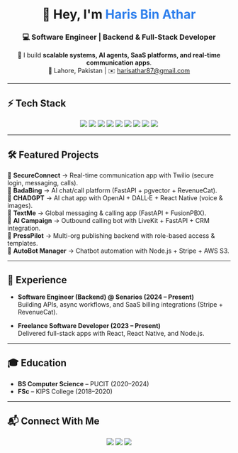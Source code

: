 <!-- Profile Banner -->
<h1 align="center">👋 Hey, I'm <span style="color:#2F80ED">Haris Bin Athar</span></h1>
<h3 align="center">💻 Software Engineer | Backend & Full-Stack Developer</h3>
<p align="center">
🚀 I build <b>scalable systems, AI agents, SaaS platforms, and real-time communication apps</b>.  
<br/>📍 Lahore, Pakistan | ✉️ <a href="mailto:harisathar87@gmail.com">harisathar87@gmail.com</a>
</p>

---

## ⚡ Tech Stack
<p align="center">
  <img src="https://img.shields.io/badge/Node.js-339933?style=for-the-badge&logo=node.js&logoColor=white"/>
  <img src="https://img.shields.io/badge/Python-3776AB?style=for-the-badge&logo=python&logoColor=white"/>
  <img src="https://img.shields.io/badge/FastAPI-009688?style=for-the-badge&logo=fastapi&logoColor=white"/>
  <img src="https://img.shields.io/badge/React%20Native-61DAFB?style=for-the-badge&logo=react&logoColor=black"/>
  <img src="https://img.shields.io/badge/PostgreSQL-316192?style=for-the-badge&logo=postgresql&logoColor=white"/>
  <img src="https://img.shields.io/badge/AWS-232F3E?style=for-the-badge&logo=amazon-aws&logoColor=white"/>
  <img src="https://img.shields.io/badge/Twilio-F22F46?style=for-the-badge&logo=twilio&logoColor=white"/>
  <img src="https://img.shields.io/badge/Stripe-008CDD?style=for-the-badge&logo=stripe&logoColor=white"/>
  <img src="https://img.shields.io/badge/LiveKit-4A90E2?style=for-the-badge&logo=webrtc&logoColor=white"/>
</p>

---

## 🛠 Featured Projects
🔹 **SecureConnect** → Real-time communication app with Twilio (secure login, messaging, calls).  
🔹 **BadaBing** → AI chat/call platform (FastAPI + pgvector + RevenueCat).  
🔹 **CHADGPT** → AI chat app with OpenAI + DALL·E + React Native (voice & images).  
🔹 **TextMe** → Global messaging & calling app (FastAPI + FusionPBX).  
🔹 **AI Campaign** → Outbound calling bot with LiveKit + FastAPI + CRM integration.  
🔹 **PressPilot** → Multi-org publishing backend with role-based access & templates.  
🔹 **AutoBot Manager** → Chatbot automation with Node.js + Stripe + AWS S3.  

---

## 💼 Experience
- **Software Engineer (Backend) @ Senarios (2024 – Present)**  
  Building APIs, async workflows, and SaaS billing integrations (Stripe + RevenueCat).  

- **Freelance Software Developer (2023 – Present)**  
  Delivered full-stack apps with React, React Native, and Node.js.  

---

## 🎓 Education
- **BS Computer Science** – PUCIT (2020–2024)  
- **FSc** – KIPS College (2018–2020)  

---

## 📬 Connect With Me
<p align="center">
  <a href="https://www.linkedin.com/in/haris-athar-5b0000242"><img src="https://img.shields.io/badge/LinkedIn-0077B5?style=for-the-badge&logo=linkedin&logoColor=white"/></a>
  <a href="mailto:harisathar87@gmail.com"><img src="https://img.shields.io/badge/Email-D14836?style=for-the-badge&logo=gmail&logoColor=white"/></a>
  <a href="https://github.com/HarisAthar"><img src="https://img.shields.io/badge/GitHub-181717?style=for-the-badge&logo=github&logoColor=white"/></a>
</p>

